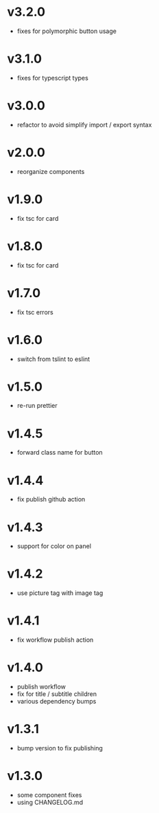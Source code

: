 # v3.2.0

- fixes for polymorphic button usage

# v3.1.0

- fixes for typescript types

# v3.0.0

- refactor to avoid simplify import / export syntax

# v2.0.0

- reorganize components

# v1.9.0

- fix tsc for card

# v1.8.0

- fix tsc for card

# v1.7.0

- fix tsc errors

# v1.6.0

- switch from tslint to eslint

# v1.5.0

- re-run prettier

# v1.4.5

- forward class name for button

# v1.4.4

- fix publish github action

# v1.4.3

- support for color on panel

# v1.4.2

- use picture tag with image tag

# v1.4.1

- fix workflow publish action

# v1.4.0

- publish workflow
- fix for title / subtitle children
- various dependency bumps

# v1.3.1

- bump version to fix publishing

# v1.3.0

- some component fixes
- using CHANGELOG.md
